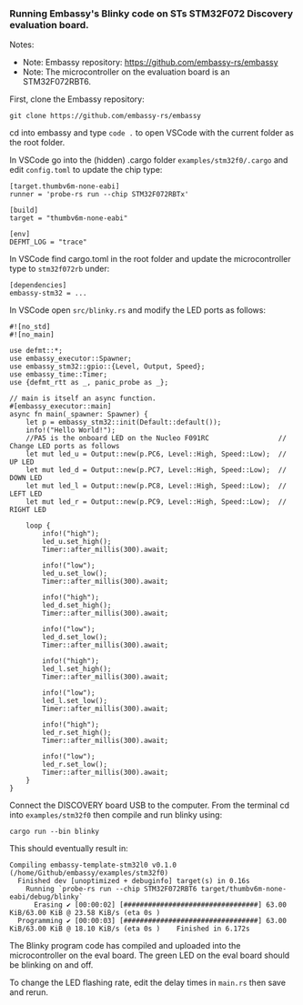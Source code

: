 ### Running Embassy's Blinky code on STs STM32F072 Discovery evaluation board.

Notes:
- Note: Embassy repository: https://github.com/embassy-rs/embassy
- Note: The microcontroller on the evaluation board is an STM32F072RBT6.

First, clone the Embassy repository:

```git clone https://github.com/embassy-rs/embassy```

cd into embassy and type ```code .``` to open VSCode with the current folder as the root folder.

In VSCode go into the (hidden) .cargo folder ```examples/stm32f0/.cargo``` and edit ```config.toml``` to update the chip type:

```
[target.thumbv6m-none-eabi]
runner = 'probe-rs run --chip STM32F072RBTx'

[build]
target = "thumbv6m-none-eabi"

[env]
DEFMT_LOG = "trace"
```

In VSCode find cargo.toml in the root folder and update the microcontroller type  to ```stm32f072rb``` under:

 ```
 [dependencies]
 embassy-stm32 = ...
 ```

In VSCode open ```src/blinky.rs``` and modify the LED ports as follows:

```
#![no_std]
#![no_main]

use defmt::*;
use embassy_executor::Spawner;
use embassy_stm32::gpio::{Level, Output, Speed};
use embassy_time::Timer;
use {defmt_rtt as _, panic_probe as _};

// main is itself an async function.
#[embassy_executor::main]
async fn main(_spawner: Spawner) {
    let p = embassy_stm32::init(Default::default());
    info!("Hello World!");
    //PA5 is the onboard LED on the Nucleo F091RC                 // Change LED ports as follows
    let mut led_u = Output::new(p.PC6, Level::High, Speed::Low);  // UP LED
    let mut led_d = Output::new(p.PC7, Level::High, Speed::Low);  // DOWN LED
    let mut led_l = Output::new(p.PC8, Level::High, Speed::Low);  // LEFT LED
    let mut led_r = Output::new(p.PC9, Level::High, Speed::Low);  // RIGHT LED

    loop {
        info!("high");
        led_u.set_high();
        Timer::after_millis(300).await;

        info!("low");
        led_u.set_low();
        Timer::after_millis(300).await;
        
        info!("high");
        led_d.set_high();
        Timer::after_millis(300).await;

        info!("low");
        led_d.set_low();
        Timer::after_millis(300).await;
        
        info!("high");
        led_l.set_high();
        Timer::after_millis(300).await;

        info!("low");
        led_l.set_low();
        Timer::after_millis(300).await;
        
        info!("high");
        led_r.set_high();
        Timer::after_millis(300).await;

        info!("low");
        led_r.set_low();
        Timer::after_millis(300).await;
    }
}
```

Connect the DISCOVERY board USB to the computer. From the terminal cd into ```examples/stm32f0``` then compile and run blinky using:

```cargo run --bin blinky```

This should eventually result in:

```
Compiling embassy-template-stm32l0 v0.1.0 (/home/Github/embassy/examples/stm32f0)
  Finished dev [unoptimized + debuginfo] target(s) in 0.16s
    Running `probe-rs run --chip STM32F072RBT6 target/thumbv6m-none-eabi/debug/blinky`
      Erasing ✔ [00:00:02] [#################################] 63.00 KiB/63.00 KiB @ 23.58 KiB/s (eta 0s )
  Programming ✔ [00:00:03] [#################################] 63.00 KiB/63.00 KiB @ 18.10 KiB/s (eta 0s )    Finished in 6.172s
```

The Blinky program code has compiled and uploaded into the microcontroller on the eval board. The green LED on the eval board should be blinking on and off.

To change the LED flashing rate, edit the delay times in ```main.rs``` then save and rerun.
